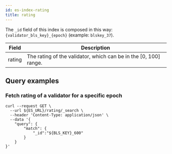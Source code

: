 ```yaml
---
id: es-index-rating
title: rating
---
```


The `_id` field of this index is composed in this way: `{validator_bls_key}_{epoch}` (example: `blskey_37`).


| Field     | Description                                                      |
|-----------|------------------------------------------------------------------|
| rating    | The rating of the validator, which can be in the [0, 100] range. |


## Query examples

### Fetch rating of a validator for a specific epoch

```
curl --request GET \
  --url ${ES_URL}/rating/_search \
  --header 'Content-Type: application/json' \
  --data '{
	"query": {
		"match": {
			"_id":"${BLS_KEY}_600"
		}
	}
}'
```